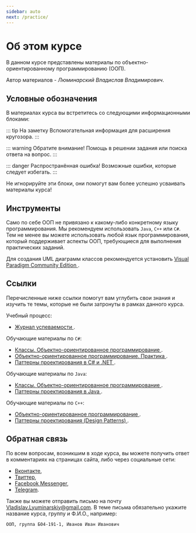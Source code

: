```yaml
---
sidebar: auto
next: /practice/
---
```


# Об этом курсе

В данном курсе представлены материалы по объектно-ориентированному
программированию (ООП).

Автор материалов - _Люминарский Владислав Владимирович_.

## Условные обозначения

В материалах курса вы встретитесь со следующими информационными блоками:

::: tip На заметку
Вспомогательная информация для расширения кругозора.
:::

::: warning Обратите внимание!
Помощь в решении задания или поиска ответа на вопрос.
:::

::: danger Распространённая ошибка!
Возможные ошибки, которые следует избегать.
:::

Не игнорируйте эти блоки, они помогут вам более успешно усваивать материалы 
курса!

## Инструменты

Само по себе ООП не привязано к какому-либо конкретному языку программирования.
Мы рекомендуем использовать `Java`, `C++` или `C#`. Тем не менее вы можете 
использовать любой язык программирования, который поддерживает аспекты ООП,
требующиеся для выполнения практических заданий.

Для создания UML диаграмм классов рекомендуется установить
[Visual Paradigm Community Edition
](https://www.visual-paradigm.com/solution/freeumltool).

## Ссылки

Перечисленные ниже ссылки помогут вам углубить свои знания и изучить те темы,
которые не были затронуты в рамках данного курса.

Учебный процесс:

- [Журнал успеваемости
](https://docs.google.com/spreadsheets/d/1FUek1rsKd3NeZ7BYmQZXwD90FgJi6fjvVdFllTu-Vus/edit?usp=sharing).

Обучающие материалы по `C#`:

- [Классы. Объектно-ориентированное программирование
](https://metanit.com/sharp/tutorial/3.1.php).
- [Объектно-ориентированное программирование. Практика
](https://metanit.com/sharp/tutorial/3.29.php).
- [Паттерны проектирования в C# и .NET
](https://metanit.com/sharp/patterns).

Обучающие материалы по `Java`:

- [Классы. Объектно-ориентированное программирование
](https://metanit.com/java/tutorial/3.1.php).
- [Паттерны проектирования в Java
](https://javarush.ru/groups/posts/496-patternih-proektirovanija-v-java).

Обучающие материалы по `C++`:

- [Объектно-ориентированное программирование
](https://metanit.com/java/tutorial/3.1.php).
- [Паттерны проектирования (Design Patterns)
](http://cpp-reference.ru/patterns).

## Обратная связь

По всем вопросам, возникшим в ходе курса, вы можете получить ответ в 
комментариях на страницах сайта, либо через социальные сети:

- [Вконтакте](https://vk.me/vladislav.lyuminarskiy),
- [Твиттер](https://twitter.com/messages/compose?recipient_id=701145949972905984),
- [Facebook Messenger](https://www.messenger.com/t/Vladislav.Lyuminarskiy),
- [Telegram](https://t.me/Vladislav_Lyuminarskiy).

Также вы можете отправить письмо на почту
<a href='mailto:Vladislav.Lyuminarskiy@gmail.com
?subject=ООП,%20группа%20Б04-191-1,%20Иванов%20Иван%20Иванович'
target='_blank'>Vladislav.Lyuminarskiy@gmail.com</a>.
В теме письма обязательно укажите название курса, группу и Ф.И.О., например:

`ООП, группа Б04-191-1, Иванов Иван Иванович`